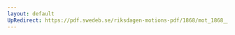 ```yaml
---
layout: default
UpRedirect: https://pdf.swedeb.se/riksdagen-motions-pdf/1868/mot_1868__ak__00230/mot_1868__ak__00230_001.pdf
---
```

